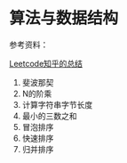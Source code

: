 # 算法与数据结构

参考资料：

[Leetcode知乎的总结](https://www.zhihu.com/question/24964987/answer/586425979)

1. 斐波那契
2. N的阶乘
3. 计算字符串字节长度
4. 最小的三数之和
5. 冒泡排序
6. 快速排序
7. 归并排序